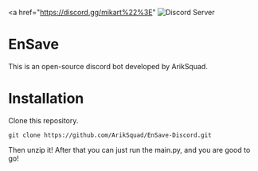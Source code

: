 <a href="https://discord.gg/mikart%22%3E"
    <img src="https://discordapp.com/api/guilds/770634445370687519/widget.png?style=shield" alt="Discord Server">
  </a>

# EnSave
This is an open-source discord bot developed by ArikSquad.

# Installation
Clone this repository.
```
git clone https://github.com/ArikSquad/EnSave-Discord.git
```
Then unzip it!
After that you can just run the main.py, and you are good to go!
